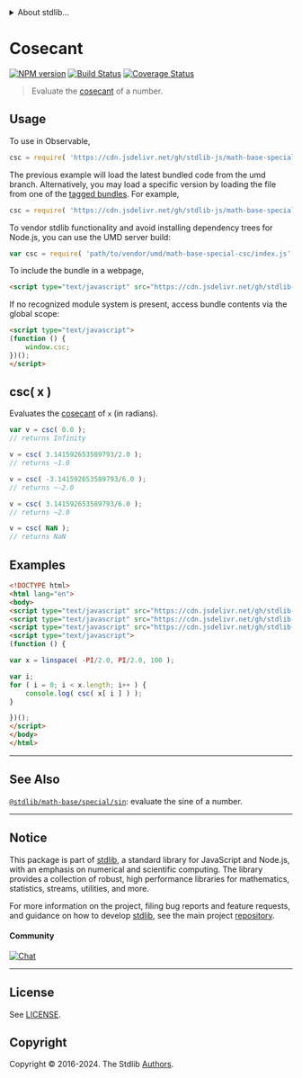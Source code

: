 <!--

@license Apache-2.0

Copyright (c) 2024 The Stdlib Authors.

Licensed under the Apache License, Version 2.0 (the "License");
you may not use this file except in compliance with the License.
You may obtain a copy of the License at

   http://www.apache.org/licenses/LICENSE-2.0

Unless required by applicable law or agreed to in writing, software
distributed under the License is distributed on an "AS IS" BASIS,
WITHOUT WARRANTIES OR CONDITIONS OF ANY KIND, either express or implied.
See the License for the specific language governing permissions and
limitations under the License.

-->


<details>
  <summary>
    About stdlib...
  </summary>
  <p>We believe in a future in which the web is a preferred environment for numerical computation. To help realize this future, we've built stdlib. stdlib is a standard library, with an emphasis on numerical and scientific computation, written in JavaScript (and C) for execution in browsers and in Node.js.</p>
  <p>The library is fully decomposable, being architected in such a way that you can swap out and mix and match APIs and functionality to cater to your exact preferences and use cases.</p>
  <p>When you use stdlib, you can be absolutely certain that you are using the most thorough, rigorous, well-written, studied, documented, tested, measured, and high-quality code out there.</p>
  <p>To join us in bringing numerical computing to the web, get started by checking us out on <a href="https://github.com/stdlib-js/stdlib">GitHub</a>, and please consider <a href="https://opencollective.com/stdlib">financially supporting stdlib</a>. We greatly appreciate your continued support!</p>
</details>

# Cosecant

[![NPM version][npm-image]][npm-url] [![Build Status][test-image]][test-url] [![Coverage Status][coverage-image]][coverage-url] <!-- [![dependencies][dependencies-image]][dependencies-url] -->

> Evaluate the [cosecant][trigonometric-functions] of a number.

<section class="intro">

</section>



<section class="usage">

## Usage

To use in Observable,

```javascript
csc = require( 'https://cdn.jsdelivr.net/gh/stdlib-js/math-base-special-csc@umd/browser.js' )
```
The previous example will load the latest bundled code from the umd branch. Alternatively, you may load a specific version by loading the file from one of the [tagged bundles](https://github.com/stdlib-js/math-base-special-csc/tags). For example,

```javascript
csc = require( 'https://cdn.jsdelivr.net/gh/stdlib-js/math-base-special-csc@v0.1.0-umd/browser.js' )
```

To vendor stdlib functionality and avoid installing dependency trees for Node.js, you can use the UMD server build:

```javascript
var csc = require( 'path/to/vendor/umd/math-base-special-csc/index.js' )
```

To include the bundle in a webpage,

```html
<script type="text/javascript" src="https://cdn.jsdelivr.net/gh/stdlib-js/math-base-special-csc@umd/browser.js"></script>
```

If no recognized module system is present, access bundle contents via the global scope:

```html
<script type="text/javascript">
(function () {
    window.csc;
})();
</script>
```

## csc( x )

Evaluates the [cosecant][trigonometric-functions] of `x` (in radians).

```javascript
var v = csc( 0.0 );
// returns Infinity

v = csc( 3.141592653589793/2.0 );
// returns ~1.0

v = csc( -3.141592653589793/6.0 );
// returns ~-2.0

v = csc( 3.141592653589793/6.0 );
// returns ~2.0

v = csc( NaN );
// returns NaN
```

</section>

<!-- /.usage -->

<section class="examples">

## Examples

<!-- eslint no-undef: "error" -->

```html
<!DOCTYPE html>
<html lang="en">
<body>
<script type="text/javascript" src="https://cdn.jsdelivr.net/gh/stdlib-js/array-base-linspace@umd/browser.js"></script>
<script type="text/javascript" src="https://cdn.jsdelivr.net/gh/stdlib-js/constants-float64-pi@umd/browser.js"></script>
<script type="text/javascript" src="https://cdn.jsdelivr.net/gh/stdlib-js/math-base-special-csc@umd/browser.js"></script>
<script type="text/javascript">
(function () {

var x = linspace( -PI/2.0, PI/2.0, 100 );

var i;
for ( i = 0; i < x.length; i++ ) {
    console.log( csc( x[ i ] ) );
}

})();
</script>
</body>
</html>
```

</section>

<!-- /.examples -->

<!-- Section for related `stdlib` packages. Do not manually edit this section, as it is automatically populated. -->

<section class="related">

* * *

## See Also

<span class="package-name">[`@stdlib/math-base/special/sin`][@stdlib/math/base/special/sin]</span><span class="delimiter">: </span><span class="description">evaluate the sine of a number.</span>

</section>

<!-- /.related -->

<!-- Section for all links. Make sure to keep an empty line after the `section` element and another before the `/section` close. -->


<section class="main-repo" >

* * *

## Notice

This package is part of [stdlib][stdlib], a standard library for JavaScript and Node.js, with an emphasis on numerical and scientific computing. The library provides a collection of robust, high performance libraries for mathematics, statistics, streams, utilities, and more.

For more information on the project, filing bug reports and feature requests, and guidance on how to develop [stdlib][stdlib], see the main project [repository][stdlib].

#### Community

[![Chat][chat-image]][chat-url]

---

## License

See [LICENSE][stdlib-license].


## Copyright

Copyright &copy; 2016-2024. The Stdlib [Authors][stdlib-authors].

</section>

<!-- /.stdlib -->

<!-- Section for all links. Make sure to keep an empty line after the `section` element and another before the `/section` close. -->

<section class="links">

[npm-image]: http://img.shields.io/npm/v/@stdlib/math-base-special-csc.svg
[npm-url]: https://npmjs.org/package/@stdlib/math-base-special-csc

[test-image]: https://github.com/stdlib-js/math-base-special-csc/actions/workflows/test.yml/badge.svg?branch=v0.1.0
[test-url]: https://github.com/stdlib-js/math-base-special-csc/actions/workflows/test.yml?query=branch:v0.1.0

[coverage-image]: https://img.shields.io/codecov/c/github/stdlib-js/math-base-special-csc/main.svg
[coverage-url]: https://codecov.io/github/stdlib-js/math-base-special-csc?branch=main

<!--

[dependencies-image]: https://img.shields.io/david/stdlib-js/math-base-special-csc.svg
[dependencies-url]: https://david-dm.org/stdlib-js/math-base-special-csc/main

-->

[chat-image]: https://img.shields.io/gitter/room/stdlib-js/stdlib.svg
[chat-url]: https://app.gitter.im/#/room/#stdlib-js_stdlib:gitter.im

[stdlib]: https://github.com/stdlib-js/stdlib

[stdlib-authors]: https://github.com/stdlib-js/stdlib/graphs/contributors

[umd]: https://github.com/umdjs/umd
[es-module]: https://developer.mozilla.org/en-US/docs/Web/JavaScript/Guide/Modules

[deno-url]: https://github.com/stdlib-js/math-base-special-csc/tree/deno
[deno-readme]: https://github.com/stdlib-js/math-base-special-csc/blob/deno/README.md
[umd-url]: https://github.com/stdlib-js/math-base-special-csc/tree/umd
[umd-readme]: https://github.com/stdlib-js/math-base-special-csc/blob/umd/README.md
[esm-url]: https://github.com/stdlib-js/math-base-special-csc/tree/esm
[esm-readme]: https://github.com/stdlib-js/math-base-special-csc/blob/esm/README.md
[branches-url]: https://github.com/stdlib-js/math-base-special-csc/blob/main/branches.md

[stdlib-license]: https://raw.githubusercontent.com/stdlib-js/math-base-special-csc/main/LICENSE

[trigonometric-functions]: https://en.wikipedia.org/wiki/Trigonometric_functions

<!-- <related-links> -->

[@stdlib/math/base/special/sin]: https://github.com/stdlib-js/math-base-special-sin/tree/umd

<!-- </related-links> -->

</section>

<!-- /.links -->
